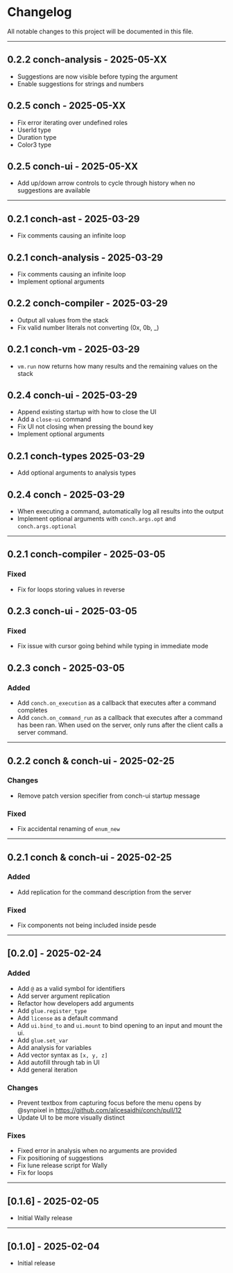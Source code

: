 # Changelog

All notable changes to this project will be documented in this file.

--------------------------------------------------------------------------------

## 0.2.2 conch-analysis - 2025-05-XX

- Suggestions are now visible before typing the argument
- Enable suggestions for strings and numbers

## 0.2.5 conch - 2025-05-XX

- Fix error iterating over undefined roles
- UserId type
- Duration type
- Color3 type

## 0.2.5 conch-ui - 2025-05-XX

- Add up/down arrow controls to cycle through history when no suggestions are available

--------------------------------------------------------------------------------

## 0.2.1 conch-ast - 2025-03-29

- Fix comments causing an infinite loop

## 0.2.1 conch-analysis - 2025-03-29

- Fix comments causing an infinite loop
- Implement optional arguments

## 0.2.2 conch-compiler - 2025-03-29

- Output all values from the stack
- Fix valid number literals not converting (0x, 0b, _)

## 0.2.1 conch-vm - 2025-03-29

- `vm.run` now returns how many results and the remaining values on the stack

## 0.2.4 conch-ui - 2025-03-29

- Append existing startup with how to close the UI
- Add a `close-ui` command  
- Fix UI not closing when pressing the bound key
- Implement optional arguments

## 0.2.1 conch-types 2025-03-29

- Add optional arguments to analysis types

## 0.2.4 conch - 2025-03-29

- When executing a command, automatically log all results into the output
- Implement optional arguments with `conch.args.opt` and `conch.args.optional`

--------------------------------------------------------------------------------

## 0.2.1 conch-compiler - 2025-03-05

### Fixed

- Fix for loops storing values in reverse

## 0.2.3 conch-ui - 2025-03-05

### Fixed

- Fix issue with cursor going behind while typing in immediate mode

## 0.2.3 conch - 2025-03-05

### Added

- Add `conch.on_execution` as a callback that executes after a command completes
- Add `conch.on_command_run` as a callback that executes after a command has been ran. When used on the server, only runs after the client calls a server command.

--------------------------------------------------------------------------------

## 0.2.2 conch & conch-ui - 2025-02-25

### Changes

- Remove patch version specifier from conch-ui startup message

### Fixed

- Fix accidental renaming of `enum_new`

--------------------------------------------------------------------------------

## 0.2.1 conch & conch-ui - 2025-02-25

### Added

- Add replication for the command description from the server

### Fixed

- Fix components not being included inside pesde

--------------------------------------------------------------------------------

## [0.2.0] - 2025-02-24

### Added

- Add `@` as a valid symbol for identifiers
- Add server argument replication
- Refactor how developers add arguments
- Add `glue.register_type`
- Add `license` as a default command
- Add `ui.bind_to` and `ui.mount` to bind opening to an input and mount the ui.
- Add `glue.set_var`
- Add analysis for variables
- Add vector syntax as `[x, y, z]`
- Add autofill through tab in UI
- Add general iteration

### Changes

- Prevent textbox from capturing focus before the menu opens by @synpixel in https://github.com/alicesaidhi/conch/pull/12
- Update UI to be more visually distinct

### Fixes

- Fixed error in analysis when no arguments are provided
- Fix positioning of suggestions
- Fix lune release script for Wally
- Fix for loops

--------------------------------------------------------------------------------

## [0.1.6] - 2025-02-05

- Initial Wally release

--------------------------------------------------------------------------------

## [0.1.0] - 2025-02-04

- Initial release
